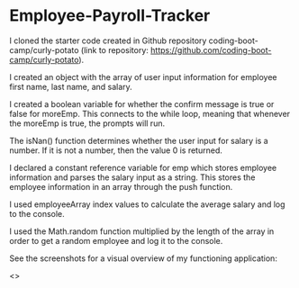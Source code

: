 # Employee-Payroll-Tracker

I cloned the starter code created in Github repository coding-boot-camp/curly-potato (link to repository: https://github.com/coding-boot-camp/curly-potato).

I created an object with the array of user input information for employee first name, last name, and salary.

I created a boolean variable for whether the confirm message is true or false for moreEmp. This connects to the while loop, meaning that whenever the moreEmp is true, the prompts will run.

The isNan() function determines whether the user input for salary is a number. If it is not a number, then the value 0 is returned.

I declared a constant reference variable for emp which stores employee information and parses the salary input as a string. This stores the employee information in an array through the push function.

I used employeeArray index values to calculate the average salary and log to the console.

I used the Math.random function multiplied by the length of the array in order to get a random employee and log it to the console.

See the screenshots for a visual overview of my functioning application:

<>



